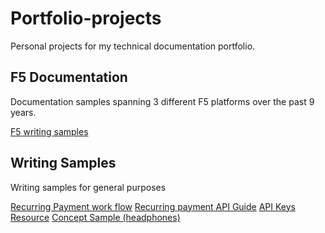 # Portfolio-projects
Personal projects for my technical documentation portfolio.

## F5 Documentation 
Documentation samples spanning 3 different F5 platforms over the past 9 years.

[F5 writing samples](Portfolio-projects/f5-writing-samples)

## Writing Samples

Writing samples for general purposes


[Recurring Payment work flow](Portfolio-projects/p2p-writing-test.md)
[Recurring payment API Guide](Portfolio-projects/p2p-api.md)
[API Keys Resource](Portfolio-projects/api-keys-edits.md)
[Concept Sample (headphones)](Portfolio-projects/headphone-concept.md)



